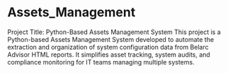 # Assets_Management
Project Title: Python-Based Assets Management System  This project is a Python-based Assets Management System developed to automate the extraction and organization of system configuration data from Belarc Advisor HTML reports. It simplifies asset tracking, system audits, and compliance monitoring for IT teams managing multiple systems.

